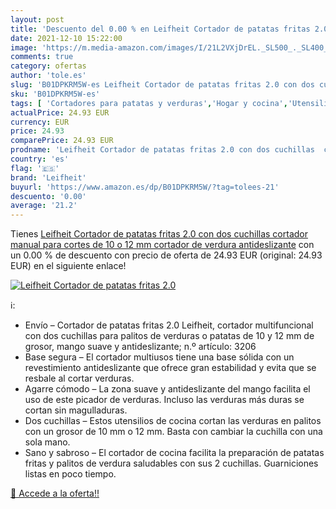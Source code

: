 ```yaml
---
layout: post
title: 'Descuento del 0.00 % en Leifheit Cortador de patatas fritas 2.0 '
date: 2021-12-10 15:22:00
image: 'https://m.media-amazon.com/images/I/21L2VXjDrEL._SL500_._SL400_.jpg'
comments: true
category: ofertas
author: 'tole.es'
slug: 'B01DPKRM5W-es Leifheit Cortador de patatas fritas 2.0 con dos cuchillas...'
sku: 'B01DPKRM5W-es'
tags: [ 'Cortadores para patatas y verduras','Hogar y cocina','Utensilios de cocina','fritas','leifheit','patatas', ]
actualPrice: 24.93 EUR
currency: EUR
price: 24.93
comparePrice: 24.93 EUR
prodname: 'Leifheit Cortador de patatas fritas 2.0 con dos cuchillas  cortador manual para cortes de 10 o 12 mm  cortador de verdura antideslizante'
country: 'es'
flag: '🇪🇸'
brand: 'Leifheit'
buyurl: 'https://www.amazon.es/dp/B01DPKRM5W/?tag=tolees-21'
descuento: '0.00'
average: '21.2'
---
```


Tienes [Leifheit Cortador de patatas fritas 2.0 con dos cuchillas  cortador manual para cortes de 10 o 12 mm  cortador de verdura antideslizante](https://www.amazon.es/dp/B01DPKRM5W/?tag=tolees-21) con un 0.00 % de descuento con precio de oferta de 24.93 EUR (original: 24.93 EUR) en el siguiente enlace!

[![Leifheit Cortador de patatas fritas 2.0 ](https://m.media-amazon.com/images/I/21L2VXjDrEL._SL500_._SL400_.jpg)](https://www.amazon.es/dp/B01DPKRM5W/?tag=tolees-21)

ℹ️:

- Envío – Cortador de patatas fritas 2.0 Leifheit, cortador multifuncional con dos cuchillas para palitos de verduras o patatas de 10 y 12 mm de grosor, mango suave y antideslizante; n.º artículo: 3206
- Base segura – El cortador multiusos tiene una base sólida con un revestimiento antideslizante que ofrece gran estabilidad y evita que se resbale al cortar verduras.
- Agarre cómodo – La zona suave y antideslizante del mango facilita el uso de este picador de verduras. Incluso las verduras más duras se cortan sin magulladuras.
- Dos cuchillas – Estos utensilios de cocina cortan las verduras en palitos con un grosor de 10 mm o 12 mm. Basta con cambiar la cuchilla con una sola mano.
- Sano y sabroso – El cortador de cocina facilita la preparación de patatas fritas y palitos de verdura saludables con sus 2 cuchillas. Guarniciones listas en poco tiempo.

[🛒 Accede a la oferta!!](https://www.amazon.es/dp/B01DPKRM5W/?tag=tolees-21)
